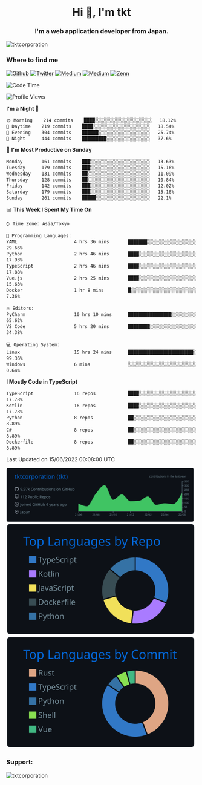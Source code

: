 <h1 align="center">Hi 👋, I'm tkt</h1>
<h3 align="center">I'm a web application developer from Japan.</h3>

<p align="left"> <img src="https://komarev.com/ghpvc/?username=tktcorporation&label=Profile%20views&color=0e75b6&style=flat" alt="tktcorporation" /> </p>

<h3>Where to find me</h3>
<p>
<a href="https://github.com/tktcorporation" target="_blank"><img alt="Github" src="https://img.shields.io/badge/GitHub-%2312100E.svg?&style=for-the-badge&logo=Github&logoColor=white" /></a>
<a href="https://twitter.com/tktcorporation" target="_blank"><img alt="Twitter" src="https://img.shields.io/badge/twitter-%231DA1F2.svg?&style=for-the-badge&logo=twitter&logoColor=white" /></a>
<a href="https://www.linkedin.com/in/tktcorporation" target="_blank"><img alt="Medium" src="https://img.shields.io/badge/linkdin-0a66c2.svg?&style=for-the-badge&logo=linkedin&logoColor=white" /></a>
<a href="https://qiita.com/tktcorporation" target="_blank"><img alt="Medium" src="https://img.shields.io/badge/qiita-55C500.svg?&style=for-the-badge&logo=qiita&logoColor=white" /></a>
<a href="https://zenn.dev/tktcorporation" target="_blank"><img alt="Zenn" src="https://img.shields.io/badge/Zenn-3EA8FF.svg?&style=for-the-badge&logo=Zenn&logoColor=white" /></a>
</p>
  
<!--START_SECTION:waka-->
![Code Time](http://img.shields.io/badge/Code%20Time-0%20secs-blue)

![Profile Views](http://img.shields.io/badge/Profile%20Views-3-blue)

**I'm a Night 🦉** 

```text
🌞 Morning    214 commits    ████░░░░░░░░░░░░░░░░░░░░░   18.12% 
🌆 Daytime    219 commits    ████░░░░░░░░░░░░░░░░░░░░░   18.54% 
🌃 Evening    304 commits    ██████░░░░░░░░░░░░░░░░░░░   25.74% 
🌙 Night      444 commits    █████████░░░░░░░░░░░░░░░░   37.6%

```
📅 **I'm Most Productive on Sunday** 

```text
Monday       161 commits    ███░░░░░░░░░░░░░░░░░░░░░░   13.63% 
Tuesday      179 commits    ███░░░░░░░░░░░░░░░░░░░░░░   15.16% 
Wednesday    131 commits    ██░░░░░░░░░░░░░░░░░░░░░░░   11.09% 
Thursday     128 commits    ██░░░░░░░░░░░░░░░░░░░░░░░   10.84% 
Friday       142 commits    ███░░░░░░░░░░░░░░░░░░░░░░   12.02% 
Saturday     179 commits    ███░░░░░░░░░░░░░░░░░░░░░░   15.16% 
Sunday       261 commits    █████░░░░░░░░░░░░░░░░░░░░   22.1%

```


📊 **This Week I Spent My Time On** 

```text
⌚︎ Time Zone: Asia/Tokyo

💬 Programming Languages: 
YAML                     4 hrs 36 mins       ███████░░░░░░░░░░░░░░░░░░   29.66% 
Python                   2 hrs 46 mins       ████░░░░░░░░░░░░░░░░░░░░░   17.93% 
TypeScript               2 hrs 46 mins       ████░░░░░░░░░░░░░░░░░░░░░   17.88% 
Vue.js                   2 hrs 25 mins       ████░░░░░░░░░░░░░░░░░░░░░   15.63% 
Docker                   1 hr 8 mins         █░░░░░░░░░░░░░░░░░░░░░░░░   7.36%

🔥 Editors: 
PyCharm                  10 hrs 10 mins      ████████████████░░░░░░░░░   65.62% 
VS Code                  5 hrs 20 mins       ████████░░░░░░░░░░░░░░░░░   34.38%

💻 Operating System: 
Linux                    15 hrs 24 mins      ████████████████████████░   99.36% 
Windows                  6 mins              ░░░░░░░░░░░░░░░░░░░░░░░░░   0.64%

```

**I Mostly Code in TypeScript** 

```text
TypeScript               16 repos            ████░░░░░░░░░░░░░░░░░░░░░   17.78% 
Kotlin                   16 repos            ████░░░░░░░░░░░░░░░░░░░░░   17.78% 
Python                   8 repos             ██░░░░░░░░░░░░░░░░░░░░░░░   8.89% 
C#                       8 repos             ██░░░░░░░░░░░░░░░░░░░░░░░   8.89% 
Dockerfile               8 repos             ██░░░░░░░░░░░░░░░░░░░░░░░   8.89%

```



 Last Updated on 15/06/2022 00:08:00 UTC
<!--END_SECTION:waka-->

[![](https://raw.githubusercontent.com/tktcorporation/tktcorporation/master/profile-summary-card-output/github_dark/0-profile-details.svg)](https://github.com/vn7n24fzkq/github-profile-summary-cards)
[![](https://raw.githubusercontent.com/tktcorporation/tktcorporation/master/profile-summary-card-output/github_dark/1-repos-per-language.svg)](https://github.com/vn7n24fzkq/github-profile-summary-cards) [![](https://raw.githubusercontent.com/tktcorporation/tktcorporation/master/profile-summary-card-output/github_dark/2-most-commit-language.svg)](https://github.com/vn7n24fzkq/github-profile-summary-cards)

<h3 align="left">Support:</h3>
<p><a href="https://www.buymeacoffee.com/tktcorporation"> <img align="left" src="https://cdn.buymeacoffee.com/buttons/v2/default-yellow.png" height="50" width="210" alt="tktcorporation" /></a></p><br><br>
